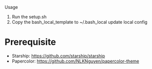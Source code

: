 Usage

1. Run the setup.sh
2. Copy the bash_local_template to ~/.bash_local update local config

# Prerequisite

- Starship: https://github.com/starship/starship
- Papercolor: https://github.com/NLKNguyen/papercolor-theme
